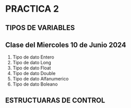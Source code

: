 # PRACTICA 2
## TIPOS DE VARIABLES
## Clase del Miercoles 10 de Junio 2024
1. Tipo de dato Entero
2. Tipo de dato Long
3. Tipo de dato Float
4. Tipo de dato Double
5. Tipo de dato Alfanumerico
6. Tipo de dato Boleano

## ESTRUCTUARAS DE CONTROL


